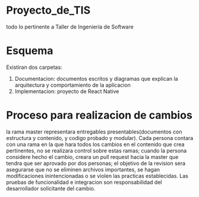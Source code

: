 # Proyecto_de_TIS
todo lo pertinente a Taller de Ingeniería de Software
# Esquema
Existiran dos carpetas:
1. Documentacion: documentos escritos y diagramas que explican la arquitectura y comportamiento de la aplicacion
2. Implementacion: proyecto de React Native
# Proceso para realizacion de cambios
la rama master representara entregables presentables(documentos con estructura y contenido, y codigo probado y modular). Cada persona contara con una rama en la que hara todos los cambios en el contenido que crea pertinentes, no se realizara control sobre estas ramas; cuando la persona considere hecho el cambio, creara un pull request hacia la master que tendra que ser aprovado por dos personas; el objetivo de la revision sera asegurarse que no se eliminen archivos importantes, se hagan modificaciones inintencionadas o se violen las practicas establecidas. Las pruebas de funcionalidad e integracion son responsabilidad del desarrollador solicitante del cambio.
